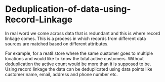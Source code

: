 # Deduplication-of-data-using-Record-Linkage

In real word we come across data that is redundant and this is where record linkage comes. This is a process in which records from different data sources are matched based on different attributes.

For example, for a reatil store where the same customer goes to multiple locations and would like to know the total active customers. Without deduplication the active count would be more than it is supposed to be. Using record linkage the data can be deduplicated using data points like customer name, email, address and phone number etc.
